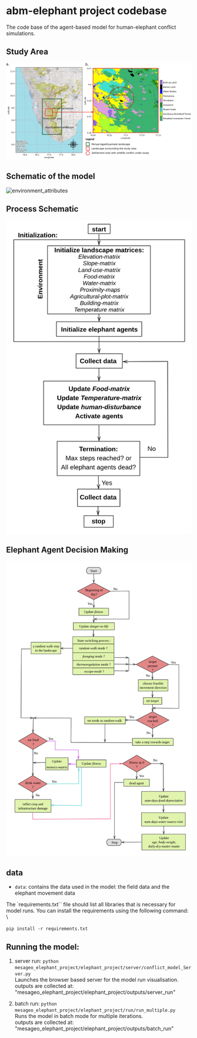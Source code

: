 # abm-elephant project codebase

The code base of the agent-based model for human-elephant conflict simulations.

## Study Area
![environment_attributes](outputs/study_area_map.png)

## Schematic of the model
![environment_attributes](outputs/grid_layers.png)

## Process Schematic
![process_schematic](outputs/process_schedule.png)

## Elephant Agent Decision Making
![elephant_agent_decision_making](outputs/elephant-agent-decision-making.png)

## data 

- `data`: contains the data used in the model: the field data and the elephant movement data


The `requirements.txt`` file should list all libraries that is necessary for model runs. You can install the requirements using the following command: \\

```pip install -r requirements.txt```

## Running the model:

1. server run: ```python mesageo_elephant_project/elephant_project/server/conflict_model_Server.py``` \
    Launches the browser based server for the model run visualisation. \
    outputs are collected at: "mesageo_elephant_project/elephant_project/outputs/server_run" 

2. batch run: ```python mesageo_elephant_project/elephant_project/run/run_multiple.py``` \
    Runs the model in batch mode for multiple iterations. \
    outputs are collected at: "mesageo_elephant_project/elephant_project/outputs/batch_run" 
